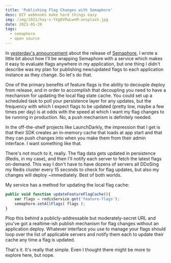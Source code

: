 ```yaml
---
title: 'Publishing Flag Changes with Semaphore'
desc: DIY webhooks make hard things easy
img: /img/2021/hay-s-YXg0VPwLwnM-unsplash.jpg
date: 2021-05-20
tags:
  - semaphore
  - open source
---
```


In [yesterday's announcement][announce] about the release of [Semaphore][github], I wrote a little bit about how I'll be wrapping Semaphore with a service which makes it easy to evaluate flags anywhere in my application, but one thing I didn't describe was my plan for publishing new/updated flags to each application instance as they change. So let's do that.

One of the primary benefits of feature flags is the ability to decouple deploy from release, and in order to accomplish that decoupling you need to have a mechanism for updating the local flag state cache. You could set up a scheduled task to poll your persistence layer for any updates, but the frequency with which I expect flags to be updated (pretty low, maybe a few times per day) is at odds with the speed at which I want my flag changes to be running in production. No, a push mechanism is definitely needed.

In the off-the-shelf projects like LaunchDarkly, the impression that I get is that their SDK creates an in-memory cache that loads at app start and that they can push changes into when you make them from their admin interface. I want something like that.

There's not much to it, really. The flag data gets updated in persistence (Redis, in my case), and then I'll notify each server to fetch the latest flags on-demand. This way I don't have to have dozens of servers all DDoSing my Redis cluster every 15 seconds to check for flag updates, but also my changes will deploy ~immediately. Best of both worlds.

My service has a method for updating the local flag cache:

```js
public void function updateFeatureFlagCache(){
	var flags = redisService.get('feature-flags');
	semaphore.setAllFlags( flags );
}
```

Plop this behind a publicly-addressable but moderately-secret URL and you've got a realtime-ish publish mechanism for flag changes without an application deploy. Whatever interface you use to manage your flags should loop over the list of applicable servers and notify them each to update their cache any time a flag is updated.

That's it. It's really that simple. Even I thought there might be more to explore here, but nope.

[announce]: https://adamtuttle.codes/blog/2021/introducing-semaphore/
[github]: https://github.com/atuttle/semaphore
